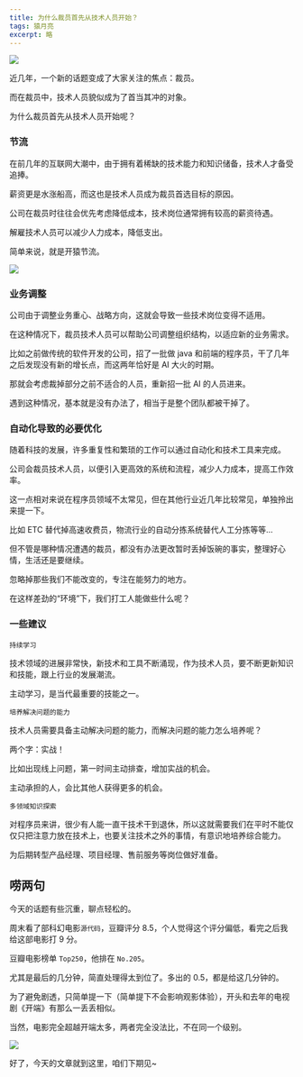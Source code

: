 ```yaml
---
title: 为什么裁员首先从技术人员开始？
tags: 猿月亮
excerpt: 略
---
```

![](https://moonxw.github.io/blog/assets/imgs/20240229/image-20240224162207689.png)

近几年，一个新的话题变成了大家关注的焦点：裁员。

而在裁员中，技术人员貌似成为了首当其冲的对象。

为什么裁员首先从技术人员开始呢？

### 节流

在前几年的互联网大潮中，由于拥有着稀缺的技术能力和知识储备，技术人才备受追捧。

薪资更是水涨船高，而这也是技术人员成为裁员首选目标的原因。

公司在裁员时往往会优先考虑降低成本，技术岗位通常拥有较高的薪资待遇。

解雇技术人员可以减少人力成本，降低支出。

简单来说，就是开猿节流。

![](https://moonxw.github.io/blog/assets/imgs/20240229/image-20240224162243049.png)

### 业务调整

公司由于调整业务重心、战略方向，这就会导致一些技术岗位变得不适用。

在这种情况下，裁员技术人员可以帮助公司调整组织结构，以适应新的业务需求。

比如之前做传统的软件开发的公司，招了一批做 java 和前端的程序员，干了几年之后发现没有新的增长点，而这两年恰好是 AI 大火的时期。

那就会考虑裁掉部分之前不适合的人员，重新招一批 AI 的人员进来。

遇到这种情况，基本就是没有办法了，相当于是整个团队都被干掉了。

### 自动化导致的必要优化

随着科技的发展，许多重复性和繁琐的工作可以通过自动化和技术工具来完成。

公司会裁员技术人员，以便引入更高效的系统和流程，减少人力成本，提高工作效率。

这一点相对来说在程序员领域不太常见，但在其他行业近几年比较常见，单独拎出来提一下。

比如 ETC 替代掉高速收费员，物流行业的自动分拣系统替代人工分拣等等... 

但不管是哪种情况遭遇的裁员，都没有办法更改暂时丢掉饭碗的事实，整理好心情，生活还是要继续。

忽略掉那些我们不能改变的，专注在能努力的地方。

在这样差劲的“环境”下，我们打工人能做些什么呢？

### 一些建议

`持续学习`

技术领域的进展非常快，新技术和工具不断涌现，作为技术人员，要不断更新知识和技能，跟上行业的发展潮流。

主动学习，是当代最重要的技能之一。

`培养解决问题的能力`

技术人员需要具备主动解决问题的能力，而解决问题的能力怎么培养呢？

两个字：实战！

比如出现线上问题，第一时间主动排查，增加实战的机会。

主动承担的人，会比其他人获得更多的机会。

`多领域知识探索`

对程序员来讲，很少有人能一直干技术干到退休，所以这就需要我们在平时不能仅仅只把注意力放在技术上，也要关注技术之外的事情，有意识地培养综合能力。

为后期转型产品经理、项目经理、售前服务等岗位做好准备。

## 唠两句

今天的话题有些沉重，聊点轻松的。

周末看了部科幻电影`源代码`，豆瓣评分 8.5，个人觉得这个评分偏低，看完之后我给这部电影打 9 分。

豆瓣电影榜单 `Top250`，他排在 `No.205`。

尤其是最后的几分钟，简直处理得太到位了。多出的 0.5，都是给这几分钟的。

为了避免剧透，只简单提一下（简单提下不会影响观影体验），开头和去年的电视剧《开端》有那么一丢丢相似。

当然，电影完全超越开端太多，两者完全没法比，不在同一个级别。

![](https://moonxw.github.io/blog/assets/imgs/20240229/image-20240224163106593.png)

好了，今天的文章就到这里，咱们下期见~




